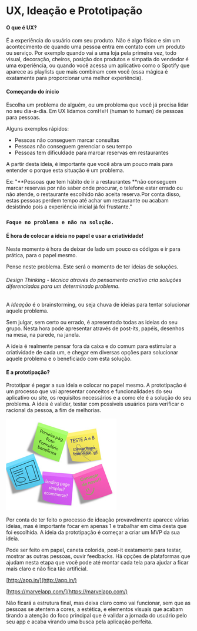 # UX, Ideação e Prototipação

#### O que é UX?

É a experiência do usuário com seu produto. Não é algo físico e sim um acontecimento de quando uma pessoa entra em contato com um produto ou serviço. Por exemplo quando vai a uma loja pela primeira vez, todo visual, decoração, cheiros, posição dos produtos e simpatia do vendedor é uma experiência, ou quando você acessa um aplicativo como o Spotify que aparece as playlists que mais combinam com você \(essa mágica é exatamente para proporcionar uma melhor experiência\).

#### Começando do ínicio

Escolha um problema de alguém, ou um problema que você já precisa lidar no seu dia-a-dia. Em UX lidamos comHxH \(human to human\) de pessoas para pessoas.

Alguns exemplos rápidos:

* Pessoas não conseguem marcar consultas 
* Pessoas não conseguem gerenciar o seu tempo
* Pessoas tem dificuldade para marcar reservas em restaurantes

A partir desta ideia, é importante que você abra um pouco mais para entender o porque esta situação é um problema.

Ex: "**Pessoas que tem hábito de ir a restaurantes **não conseguem marcar reservas por não saber onde procurar, o telefone estar errado ou não atende, o restaurante escolhido não aceita reserva.Por conta disso, estas pessoas perdem tempo até achar um restaurante ou acabam desistindo pois a experiência inicial já foi frustante."

### `Foque no problema e não na solução.`



#### É hora de colocar a ideia no papel e usar a criatividade!

Neste momento é hora de deixar de lado um pouco os códigos e ir para prática, para o papel mesmo.

Pense neste problema.  Este será o momento de ter ideias de soluções.

###### Design Thinking - técnica através do pensamento criativo cria soluções diferenciadas para um determinado problema.

A _Ideação_ é o brainstorming, ou seja chuva de ideias para tentar solucionar aquele problema.

Sem julgar, sem certo ou errado, é apresentado todas as ideias do seu grupo. Nesta hora pode apresentar através de post-its, papéis, desenhos na mesa, na parede, na janela.

A ideia é realmente pensar fora da caixa e do comum para estimular a criatividade de cada um, e chegar em diversas opções para solucionar aquele problema e o beneficiado com esta solução.

#### E a prototipação?

Prototipar é pegar a sua ideia e colocar no papel mesmo. A prototipação é um processo que vai apresentar conceitos e funcionalidades do seu aplicativo ou site, os requisitos necessários e a como ele é a solução do seu problema. A ideia é validar, testar com possiveis usuários para verificar o racional da pessoa, a fim de melhorias.

![](/assets/prototipo.jpg)

Por conta de ter feito o processo de ideação provavelmente aparece várias ideias, mas é importante focar em apenas 1 e trabalhar em cima desta que foi escolhida. A ideia da prototipação é começar a criar um MVP da sua ideia.

Pode ser feito em papel, caneta colorida, post-it exatamente para testar, mostrar as outras pessoas, ouvir feedbacks. Há opções de plataformas que ajudam nesta etapa que você pode até montar cada tela para ajudar a ficar mais claro e não fica tão artificial.

[http://app.in/](http://app.in/)

[https://marvelapp.com/](https://marvelapp.com/)

Não ficará a estrutura final, mas deixa claro como vai funcionar, sem que as pessoas se atentem a cores, a estética, e elementos visuais que acabam tirando a atenção do foco principal que é validar a jornada do usuário pelo seu app e acaba virando uma busca pela aplicação perfeita.

